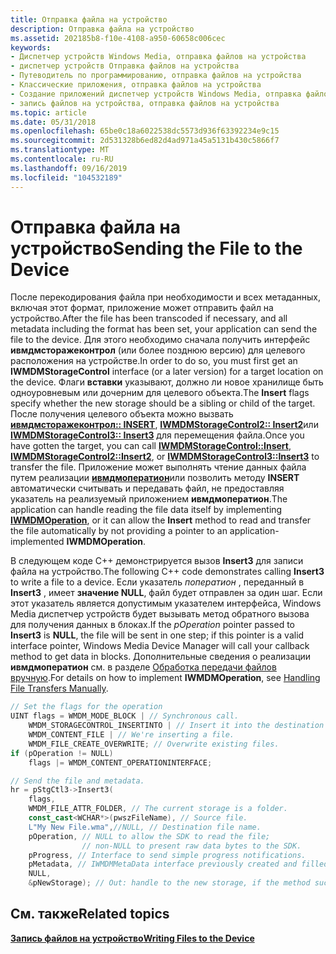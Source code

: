 ```yaml
---
title: Отправка файла на устройство
description: Отправка файла на устройство
ms.assetid: 202185b8-f10e-4108-a950-60658c006cec
keywords:
- Диспетчер устройств Windows Media, отправка файлов на устройства
- диспетчер устройств Отправка файлов на устройства
- Путеводитель по программированию, отправка файлов на устройства
- Классические приложения, отправка файлов на устройства
- Создание приложений диспетчер устройств Windows Media, отправка файлов на устройства
- запись файлов на устройства, отправка файлов на устройства
ms.topic: article
ms.date: 05/31/2018
ms.openlocfilehash: 65be0c18a6022538dc5573d936f63392234e9c15
ms.sourcegitcommit: 2d531328b6ed82d4ad971a45a5131b430c5866f7
ms.translationtype: MT
ms.contentlocale: ru-RU
ms.lasthandoff: 09/16/2019
ms.locfileid: "104532189"
---
```

# <a name="sending-the-file-to-the-device"></a><span data-ttu-id="97303-109">Отправка файла на устройство</span><span class="sxs-lookup"><span data-stu-id="97303-109">Sending the File to the Device</span></span>

<span data-ttu-id="97303-110">После перекодирования файла при необходимости и всех метаданных, включая этот формат, приложение может отправить файл на устройство.</span><span class="sxs-lookup"><span data-stu-id="97303-110">After the file has been transcoded if necessary, and all metadata including the format has been set, your application can send the file to the device.</span></span> <span data-ttu-id="97303-111">Для этого необходимо сначала получить интерфейс **ивмдмсторажеконтрол** (или более позднюю версию) для целевого расположения на устройстве.</span><span class="sxs-lookup"><span data-stu-id="97303-111">In order to do so, you must first get an **IWMDMStorageControl** interface (or a later version) for a target location on the device.</span></span> <span data-ttu-id="97303-112">Флаги **вставки** указывают, должно ли новое хранилище быть одноуровневым или дочерним для целевого объекта.</span><span class="sxs-lookup"><span data-stu-id="97303-112">The **Insert** flags specify whether the new storage should be a sibling or child of the target.</span></span> <span data-ttu-id="97303-113">После получения целевого объекта можно вызвать [**ивмдмсторажеконтрол:: INSERT**](/windows/desktop/api/mswmdm/nf-mswmdm-iwmdmstoragecontrol-insert), [**IWMDMStorageControl2:: Insert2**](/windows/desktop/api/mswmdm/nf-mswmdm-iwmdmstoragecontrol2-insert2)или [**IWMDMStorageControl3:: Insert3**](/windows/desktop/api/mswmdm/nf-mswmdm-iwmdmstoragecontrol3-insert3) для перемещения файла.</span><span class="sxs-lookup"><span data-stu-id="97303-113">Once you have gotten the target, you can call [**IWMDMStorageControl::Insert**](/windows/desktop/api/mswmdm/nf-mswmdm-iwmdmstoragecontrol-insert), [**IWMDMStorageControl2::Insert2**](/windows/desktop/api/mswmdm/nf-mswmdm-iwmdmstoragecontrol2-insert2), or [**IWMDMStorageControl3::Insert3**](/windows/desktop/api/mswmdm/nf-mswmdm-iwmdmstoragecontrol3-insert3) to transfer the file.</span></span> <span data-ttu-id="97303-114">Приложение может выполнять чтение данных файла путем реализации [**ивмдмоператион**](/windows/desktop/api/mswmdm/nn-mswmdm-iwmdmoperation)или позволить методу **INSERT** автоматически считывать и передавать файл, не предоставляя указатель на реализуемый приложением **ивмдмоператион**.</span><span class="sxs-lookup"><span data-stu-id="97303-114">The application can handle reading the file data itself by implementing [**IWMDMOperation**](/windows/desktop/api/mswmdm/nn-mswmdm-iwmdmoperation), or it can allow the **Insert** method to read and transfer the file automatically by not providing a pointer to an application-implemented **IWMDMOperation**.</span></span>

<span data-ttu-id="97303-115">В следующем коде C++ демонстрируется вызов **Insert3** для записи файла на устройство.</span><span class="sxs-lookup"><span data-stu-id="97303-115">The following C++ code demonstrates calling **Insert3** to write a file to a device.</span></span> <span data-ttu-id="97303-116">Если указатель *поператион* , переданный в **Insert3** , имеет **значение NULL**, файл будет отправлен за один шаг. Если этот указатель является допустимым указателем интерфейса, Windows Media диспетчер устройств будет вызывать метод обратного вызова для получения данных в блоках.</span><span class="sxs-lookup"><span data-stu-id="97303-116">If the *pOperation* pointer passed to **Insert3** is **NULL**, the file will be sent in one step; if this pointer is a valid interface pointer, Windows Media Device Manager will call your callback method to get data in blocks.</span></span> <span data-ttu-id="97303-117">Дополнительные сведения о реализации **ивмдмоператион** см. в разделе [Обработка передачи файлов вручную](handling-file-transfers-manually.md).</span><span class="sxs-lookup"><span data-stu-id="97303-117">For details on how to implement **IWMDMOperation**, see [Handling File Transfers Manually](handling-file-transfers-manually.md).</span></span>


```C++
// Set the flags for the operation
UINT flags = WMDM_MODE_BLOCK | // Synchronous call. 
    WMDM_STORAGECONTROL_INSERTINTO | // Insert it into the destination folder.
    WMDM_CONTENT_FILE | // We're inserting a file.
    WMDM_FILE_CREATE_OVERWRITE; // Overwrite existing files.
if (pOperation != NULL)
    flags |= WMDM_CONTENT_OPERATIONINTERFACE;

// Send the file and metadata.
hr = pStgCtl3->Insert3(
    flags,
    WMDM_FILE_ATTR_FOLDER, // The current storage is a folder.
    const_cast<WCHAR*>(pwszFileName), // Source file.
    L"My New File.wma",//NULL, // Destination file name.
    pOperation, // NULL to allow the SDK to read the file; 
                // non-NULL to present raw data bytes to the SDK.
    pProgress, // Interface to send simple progress notifications.
    pMetadata, // IWMDMMetaData interface previously created and filled.
    NULL, 
    &pNewStorage); // Out: handle to the new storage, if the method succeeds.
```



## <a name="related-topics"></a><span data-ttu-id="97303-118">См. также</span><span class="sxs-lookup"><span data-stu-id="97303-118">Related topics</span></span>

<dl> <dt>

[<span data-ttu-id="97303-119">**Запись файлов на устройство**</span><span class="sxs-lookup"><span data-stu-id="97303-119">**Writing Files to the Device**</span></span>](writing-files-to-the-device.md)
</dt> </dl>

 

 




